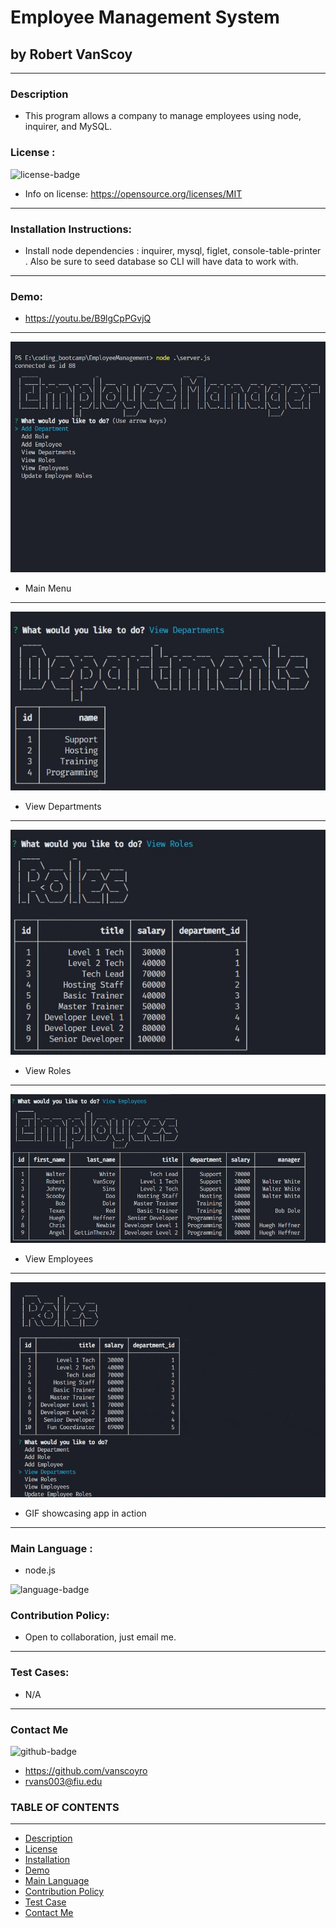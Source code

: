 
# Employee Management System
## by Robert VanScoy
_______________________________________________________________
### Description 
* This program allows a company to manage employees using node, inquirer, and MySQL.
  
### License : 
<img src='https://img.shields.io/badge/license-MIT-blue' alt="license-badge">
  
* Info on license: https://opensource.org/licenses/MIT
_______________________________________________________________
### Installation Instructions:

* Install node dependencies : inquirer, mysql, figlet, console-table-printer . Also be sure to seed database so CLI will have data to work with.

_______________________________________________________________

### Demo:
* https://youtu.be/B9lgCpPGvjQ


_______________________________________________________________

<img src='assets/employee_1.JPG' alt="manager1">

* Main Menu

_______________________________________________________________

<img src='assets/employee_2.JPG' alt="manager2">

* View Departments

_______________________________________________________________

<img src='assets/employee_3.JPG' alt="manager3">

* View Roles

_______________________________________________________________

<img src='assets/employee_4.JPG' alt="manager4">

* View Employees

_______________________________________________________________

<img src='assets/employee_tracker.gif' alt="manager Gif">

* GIF showcasing app in action


_______________________________________________________________


### Main Language : 
* node.js
<img src = "https://img.shields.io/badge/node.js%20-%2343853D.svg" alt="language-badge">

### Contribution Policy: 
* Open to collaboration, just email me.
_______________________________________________________________
### Test Cases:
* N/A
_______________________________________________________________
### Contact Me 

<img src='https://img.shields.io/badge/github-vanscoyro-orange' alt="github-badge">

* https://github.com/vanscoyro
* rvans003@fiu.edu

### TABLE OF CONTENTS 
_______________________________________________________________
* [Description](#description)
* [License](#license-)
* [Installation](#installation-instructions)
* [Demo](#demo)
* [Main Language](#main-language-)
* [Contribution Policy](#contribution-policy)
* [Test Case](#test-cases)
* [Contact Me](#contact-me)



    
  
